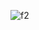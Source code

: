 ![f2](https://user-images.githubusercontent.com/86370900/199795613-81dfbb9b-7682-4318-9d0b-2232247599b0.PNG)


